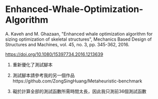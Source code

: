 # Enhanced-Whale-Optimization-Algorithm
A. Kaveh and M. Ghazaan, "Enhanced whale optimization algorithm for sizing optimization of skeletal structures", Mechanics Based Design of Structures and Machines, vol. 45, no. 3, pp. 345-362, 2016.

https://doi.org/10.1080/15397734.2016.1213639

1. 重新優化了測試腳本

2. 測試腳本請參考我的另一個作品https://github.com/ZongSingHuang/Metaheuristic-benchmark

3. 礙於計算全部的測試函數所需時間太長，因此我只測前36個測試函數
